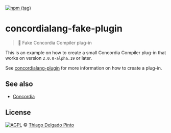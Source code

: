 [![npm (tag)](https://img.shields.io/npm/v/concordialang-fake-plugin?color=green&label=NPM&style=for-the-badge)](https://github.com/concordialang/fake-plugin/releases)

# concordialang-fake-plugin

> 🔌 Fake Concordia Compiler plug-in

This is an example on how to create a small Concordia Compiler plug-in that works on version `2.0.0-alpha.19` or later.

See [concordialang-plugin](https://github.com/thiagodp/concordialang-plugin) for more information on how to create a plug-in.

## See also

- [Concordia](https://concordialang.org)

## License

[![AGPL](https://www.gnu.org/graphics/agplv3-88x31.png)](LICENSE.txt) © [Thiago Delgado Pinto](https://github.com/thiagodp)
